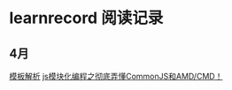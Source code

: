 # learnrecord 阅读记录

## 4月
[模板解析](https://github.com/xucz/jst-helloworld/blob/master/fis-conf.js)
[js模块化编程之彻底弄懂CommonJS和AMD/CMD！](https://www.cnblogs.com/chenguangliang/p/5856701.html)
